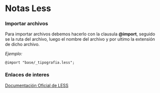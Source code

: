 # Notas Less #


### Importar archivos ###

Para importar archivos debemos hacerlo con la clausula **@import**, seguido se la ruta del archivo, luego el nombre del archivo y por ultimo la extensión de dicho archivo.

*Ejemplo:* <br>

`@import "base/_tipografia.less";`


### Enlaces de interes ###

[Documentación Oficial de LESS](http://lesscss.org/)